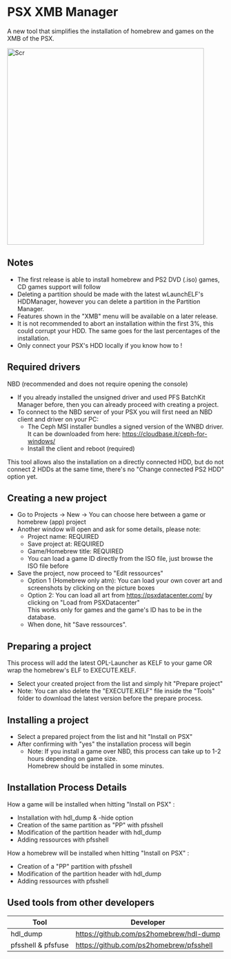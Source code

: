 # PSX XMB Manager
A new tool that simplifies the installation of homebrew and games on the XMB of the PSX.

<img width="456" alt="Scr" src="https://user-images.githubusercontent.com/84620/209872767-5a91250f-f63c-4018-a0cf-cbf3ec3c4491.png">

## Notes
- The first release is able to install homebrew and PS2 DVD (.iso) games, CD games support will follow
- Deleting a partition should be made with the latest wLaunchELF's HDDManager, however you can delete a partition in the Partition Manager.
- Features shown in the "XMB" menu will be available on a later release.
- It is not recommended to abort an installation within the first 3%, this could corrupt your HDD. The same goes for the last percentages of the installation.
- Only connect your PSX's HDD locally if you know how to !

## Required drivers
NBD (recommended and does not require opening the console)
- If you already installed the unsigned driver and used PFS BatchKit Manager before, then you can already proceed with creating a project.
- To connect to the NBD server of your PSX you will first need an NBD client and driver on your PC:
  - The Ceph MSI installer bundles a signed version of the WNBD driver. </br>
  It can be downloaded from here: https://cloudbase.it/ceph-for-windows/
  - Install the client and reboot (required)

This tool allows also the installation on a directly connected HDD, but do not connect 2 HDDs at the same time, there's no "Change connected PS2 HDD" option yet.

## Creating a new project
- Go to Projects -> New -> You can choose here between a game or homebrew (app) project
- Another window will open and ask for some details, please note:
  - Project name: REQUIRED
  - Save project at: REQUIRED
  - Game/Homebrew title: REQUIRED
  - You can load a game ID directly from the ISO file, just browse the ISO file before
- Save the project, now proceed to "Edit ressources"
  - Option 1 (Homebrew only atm): You can load your own cover art and screenshots by clicking on the picture boxes
  - Option 2: You can load all art from https://psxdatacenter.com/ by clicking on "Load from PSXDatacenter" </br>
  This works only for games and the game's ID has to be in the database.
  - When done, hit "Save ressources".

## Preparing a project
This process will add the latest OPL-Launcher as KELF to your game OR wrap the homebrew's ELF to EXECUTE.KELF.
- Select your created project from the list and simply hit "Prepare project"
- Note: You can also delete the "EXECUTE.KELF" file inside the "Tools" folder to download the latest version before the prepare process.

## Installing a project
- Select a prepared project from the list and hit "Install on PSX"
- After confirming with "yes" the installation process will begin
  - Note: If you install a game over NBD, this process can take up to 1-2 hours depending on game size. </br>
  Homebrew should be installed in some minutes.
  
## Installation Process Details
How a game will be installed when hitting "Install on PSX" :
- Installation with hdl_dump & -hide option
- Creation of the same partition as "PP" with pfsshell
- Modification of the partition header with hdl_dump
- Adding ressources with pfsshell

How a homebrew will be installed when hitting "Install on PSX" :
- Creation of a "PP" partition with pfsshell
- Modification of the partition header with hdl_dump
- Adding ressources with pfsshell

## Used tools from other developers
| Tool | Developer |
|-----|-----|
| hdl_dump | https://github.com/ps2homebrew/hdl-dump |
| pfsshell & pfsfuse | https://github.com/ps2homebrew/pfsshell |
